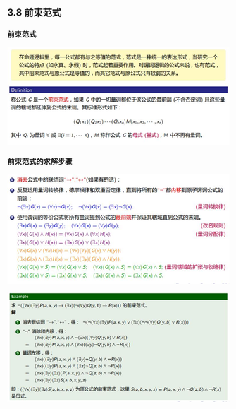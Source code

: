 ## 3.8 前束范式
### 前束范式
![9](https://github.com/Alex5Moon/mooc/blob/master/DiscreteMathematics/3PredicateLogic2/pic/9.JPG)
### 前束范式的求解步骤
![10](https://github.com/Alex5Moon/mooc/blob/master/DiscreteMathematics/3PredicateLogic2/pic/10.JPG)
> 
![11](https://github.com/Alex5Moon/mooc/blob/master/DiscreteMathematics/3PredicateLogic2/pic/11.JPG)

